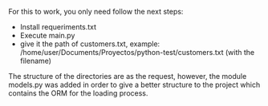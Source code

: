 For this to work, you only need follow the next steps:
- Install requeriments.txt
- Execute main.py
- give it the path of customers.txt, example: /home/user/Documents/Proyectos/python-test/customers.txt (with the filename)

The structure of the directories are as the request, however, the module models.py was added in order to give a better structure to the project which contains the ORM for the loading process.
